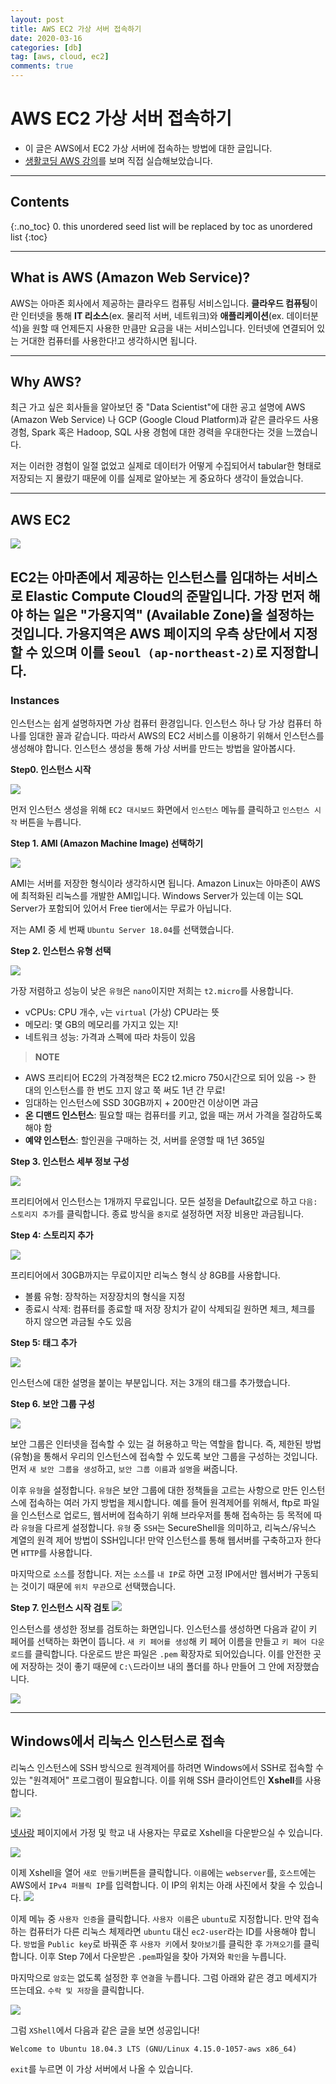 ```yaml
---
layout: post
title: AWS EC2 가상 서버 접속하기
date: 2020-03-16
categories: [db]
tag: [aws, cloud, ec2]
comments: true
---
```

# AWS EC2 가상 서버 접속하기

* 이 글은 AWS에서 EC2 가상 서버에 접속하는 방법에 대한 글입니다.
* [생활코딩 AWS 강의](https://opentutorials.org/course/2717)를 보며 직접 실습해보았습니다.

---
## **Contents**
{:.no_toc}
0. this unordered seed list will be replaced by toc as unordered list
{:toc}

---
## **What is AWS (Amazon Web Service)?**


AWS는 아마존 회사에서 제공하는 클라우드 컴퓨팅 서비스입니다. **클라우드 컴퓨팅**이란 인터넷을 통해 **IT 리소스**(ex. 물리적 서버, 네트워크)와 **애플리케이션**(ex. 데이터분석)을 원할 때 언제든지 사용한 만큼만 요금을 내는 서비스입니다. 인터넷에 연결되어 있는 거대한 컴퓨터를 사용한다!고 생각하시면 됩니다. 

---
## **Why AWS?**

최근 가고 싶은 회사들을 알아보던 중 "Data Scientist"에 대한 공고 설명에 AWS (Amazon Web Service) 나 GCP (Google Cloud Platform)과 같은 클라우드 사용 경험, Spark 혹은 Hadoop, SQL 사용 경험에 대한 경력을 우대한다는 것을 느꼈습니다. 

저는 이러한 경험이 일절 없었고 실제로 데이터가 어떻게 수집되어서 tabular한 형태로 저장되는 지 몰랐기 때문에 이를 실제로 알아보는 게 중요하다 생각이 들었습니다.

---
## **AWS EC2**
![](../images/aws-ec2.png)

EC2는 아마존에서 제공하는 인스턴스를 임대하는 서비스로 Elastic Compute Cloud의 준말입니다. 
가장 먼저 해야 하는 일은 "가용지역" (Available Zone)을 설정하는 것입니다. 
가용지역은 AWS 페이지의 우측 상단에서 지정할 수 있으며 이를 `Seoul (ap-northeast-2)`로 지정합니다.
---

### **Instances**

인스턴스는 쉽게 설명하자면 가상 컴퓨터 환경입니다. 인스턴스 하나 당 가상 컴퓨터 하나를 임대한 꼴과 같습니다. 
따라서 AWS의 EC2 서비스를 이용하기 위해서 인스턴스를 생성해야 합니다. 
인스턴스 생성을 통해 가상 서버를 만드는 방법을 알아봅시다.

**Step0. 인스턴스 시작**

![](../images/aws-launchinst.png)

먼저 인스턴스 생성을 위해 `EC2 대시보드` 화면에서 `인스턴스` 메뉴를 클릭하고 `인스턴스 시작` 버튼을 누릅니다.

**Step 1. AMI (Amazon Machine Image) 선택하기**

![](../images/aws-step1.png)

AMI는 서버를 저장한 형식이라 생각하시면 됩니다.
Amazon Linux는 아마존이 AWS에 최적화된 리눅스를 개발한 AMI입니다. 
Windows Server가 있는데 이는 SQL Server가 포함되어 있어서 Free tier에서는 무료가 아닙니다. 

저는 AMI 중 세 번째 `Ubuntu Server 18.04`를 선택했습니다.

**Step 2. 인스턴스 유형 선택**

![](../images/aws-step2.png)

가장 저렴하고 성능이 낮은 `유형`은 `nano`이지만 저희는 `t2.micro`를 사용합니다.

* vCPUs: CPU 개수, `v`는 `virtual` (가상) CPU라는 뜻
* 메모리: 몇 GB의 메모리를 가지고 있는 지!
* 네트워크 성능: 가격과 스펙에 따라 차등이 있음

>**NOTE** 
* AWS 프리티어 EC2의 가격정책은 EC2 t2.micro 750시간으로 되어 있음 -> 한 대의 인스턴스를 한 번도 끄지 않고 쭉 써도 1년 간 무료!  
* 임대하는 인스턴스에 SSD 30GB까지 + 200만건 이상이면 과금
* **온 디맨드 인스턴스**: 필요할 때는 컴퓨터를 키고, 없을 때는 꺼서 가격을 절감하도록 해야 함
* **예약 인스턴스**: 할인권을 구매하는 것, 서버를 운영할 때 1년 365일 

**Step 3. 인스턴스 세부 정보 구성**

![](../images/aws-step3.png)

프리티어에서 인스턴스는 1개까지 무료입니다. 
모든 설정을 Default값으로 하고 `다음: 스토리지 추가`를 클릭합니다.
종료 방식을 `중지`로 설정하면 저장 비용만 과금됩니다.

**Step 4: 스토리지 추가**

![](../images/aws-step4.png)

프리티어에서 30GB까지는 무료이지만 리눅스 형식 상 8GB를 사용합니다.

* 볼륨 유형: 장착하는 저장장치의 형식을 지정
* 종료시 삭제: 컴퓨터를 종료할 때 저장 장치가 같이 삭제되길 원하면 체크, 체크를 하지 않으면 과금될 수도 있음

**Step 5: 태그 추가**

![](../images/aws-step5.png)

인스턴스에 대한 설명을 붙이는 부분입니다.
저는 3개의 태그를 추가했습니다. 

**Step 6. 보안 그룹 구성**

![](../images/aws-step6.png)

보안 그룹은 인터넷을 접속할 수 있는 걸 허용하고 막는 역할을 합니다. 즉, 제한된 방법(유형)을 통해서 우리의 인스턴스에 접속할 수 있도록 보안 그룹을 구성하는 것입니다.
먼저 `새 보안 그룹을 생성`하고, `보안 그룹 이름`과 `설명`을 써줍니다.

이후 `유형`을 설정합니다. `유형`은 보안 그룹에 대한 정책들을 고르는 사항으로 만든 인스턴스에 접속하는 여러 가지 방법을 제시합니다. 예를 들어 원격제어를 위해서, ftp로 파일을 인스턴스로 업로드, 웹서버에 접속하기 위해 브라우저를 통해 접속하는 등 목적에 따라 `유형`을 다르게 설정합니다.
`유형` 중 `SSH`는 SecureShell을 의미하고, 리눅스/유닉스 계열의 원격 제어 방법이 SSH입니다! 
만약 인스턴스를 통해 웹서버를 구축하고자 한다면 `HTTP`를 사용합니다. 

마지막으로 `소스`를 정합니다. 저는 `소스`를 `내 IP`로 하면 고정 IP에서만 웹서버가 구동되는 것이기 때문에 `위치 무관`으로 선택했습니다.
    

**Step 7. 인스턴스 시작 검토**
![](../images/aws-step7-2.png)

인스턴스를 생성한 정보를 검토하는 화면입니다. 인스턴스를 생성하면 다음과 같이 키 페어를 선택하는 화면이 뜹니다.
`새 키 페어를 생성`해 키 페어 이름을 만들고 `키 페어 다운로드`를 클릭합니다. 
다운로드 받은 파일은 `.pem` 확장자로 되어있습니다. 이를 안전한 곳에 저장하는 것이 좋기 때문에 `C:\`드라이브 내의 폴더를 하나 만들어 그 안에 저장했습니다.

![](../images/aws-ec2fin.png)


---
## **Windows에서 리눅스 인스턴스로 접속**

리눅스 인스턴스에 SSH 방식으로 원격제어를 하려면 Windows에서 SSH로 접속할 수 있는 "원격제어" 프로그램이 필요합니다.
이를 위해 SSH 클라이언트인 **Xshell**를 사용합니다.

![](../images/aws-xshell.png)

[넷사랑](https://www.netsarang.com/ko/free-for-home-school/) 페이지에서 가정 및 학교 내 사용자는 무료로 Xshell을 다운받으실 수 있습니다.

![](../images/aws-xshell2.png)

이제 Xshell을 열어 `새로 만들기`버튼을 클릭합니다. 
`이름`에는 `webserver`를, `호스트`에는 AWS에서 `IPv4 퍼블릭 IP`를 입력합니다. 이 IP의 위치는 아래 사진에서 찾을 수 있습니다.
![](../images/aws-ipv4.png)

이제 메뉴 중 `사용자 인증`을 클릭합니다.
`사용자 이름`은 `ubuntu`로 지정합니다. 만약 접속하는 컴퓨터가 다른 리눅스 체제라면 `ubuntu` 대신 `ec2-user`라는 ID를 사용해야 합니다.
`방법`을 `Public key`로 바꿔준 후 `사용자 키`에서 `찾아보기`를 클릭한 후 `가져오기`를 클릭합니다. 
이후 Step 7에서 다운받은 `.pem`파일을 찾아 가져와 `확인`을 누릅니다.

마지막으로 `암호`는 없도록 설정한 후 `연결`을 누릅니다.
그럼 아래와 같은 경고 메세지가 뜨는데요. `수락 및 저장`을 클릭합니다.

![](../images/aws-connect2.png)

그럼 `XShell`에서 다음과 같은 글을 보면 성공입니다!

~~~
Welcome to Ubuntu 18.04.3 LTS (GNU/Linux 4.15.0-1057-aws x86_64)
~~~

`exit`를 누르면 이 가상 서버에서 나올 수 있습니다.

